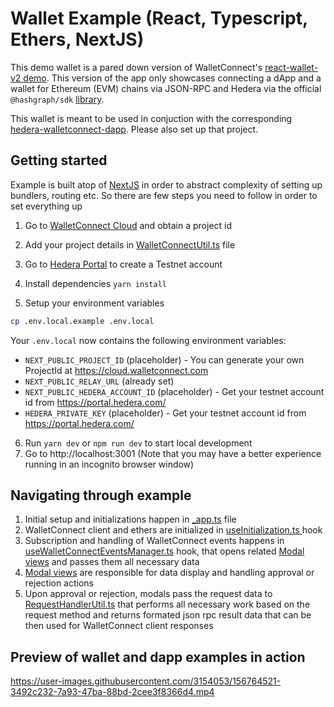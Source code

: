 # Wallet Example (React, Typescript, Ethers, NextJS)

This demo wallet is a pared down version of WalletConnect's [react-wallet-v2 demo](https://github.com/WalletConnect/web-examples/tree/main/wallets/react-wallet-v2). This version of the app only showcases connecting a dApp and a wallet for Ethereum (EVM) chains via JSON-RPC and Hedera via the official `@hashgraph/sdk` [library](https://github.com/hashgraph/hedera-sdk-js).

This wallet is meant to be used in conjuction with the corresponding [hedera-walletconnect-dapp](https://github.com/hgraph-io/hedera-walletconnect-dapp). Please also set up that project.

## Getting started

Example is built atop of [NextJS](https://nextjs.org/) in order to abstract complexity of setting up bundlers, routing etc. So there are few steps you need to follow in order to set everything up

1. Go to [WalletConnect Cloud](https://cloud.walletconnect.com/sign-in) and obtain a project id

2. Add your project details in [WalletConnectUtil.ts](https://github.com/WalletConnect/web-examples/blob/main/wallets/react-wallet-v2/src/utils/WalletConnectUtil.ts) file

3. Go to [Hedera Portal](https://portal.hedera.com/) to create a Testnet account

4. Install dependencies `yarn install`

5. Setup your environment variables

```bash
cp .env.local.example .env.local
```

Your `.env.local` now contains the following environment variables:

- `NEXT_PUBLIC_PROJECT_ID` (placeholder) - You can generate your own ProjectId at https://cloud.walletconnect.com
- `NEXT_PUBLIC_RELAY_URL` (already set)
- `NEXT_PUBLIC_HEDERA_ACCOUNT_ID` (placeholder) - Get your testnet account id from https://portal.hedera.com/
- `HEDERA_PRIVATE_KEY` (placeholder) - Get your testnet account id from https://portal.hedera.com/

6. Run `yarn dev` or `npm run dev` to start local development
7. Go to http://localhost:3001 (Note that you may have a better experience running in an incognito browser window)

## Navigating through example

1. Initial setup and initializations happen in [_app.ts](https://github.com/WalletConnect/web-examples/blob/main/wallets/react-wallet-v2/src/pages/_app.tsx) file
2. WalletConnect client and ethers are initialized in [useInitialization.ts ](https://github.com/WalletConnect/web-examples/blob/main/wallets/react-wallet-v2/src/hooks/useInitialization.ts) hook
3. Subscription and handling of WalletConnect events happens in [useWalletConnectEventsManager.ts](https://github.com/WalletConnect/web-examples/blob/main/wallets/react-wallet-v2/src/hooks/useWalletConnectEventsManager.ts) hook, that opens related [Modal views](https://github.com/WalletConnect/web-examples/tree/main/wallets/react-wallet-v2/src/views) and passes them all necessary data
4. [Modal views](https://github.com/WalletConnect/web-examples/tree/main/wallets/react-wallet-v2/src/views) are responsible for data display and handling approval or rejection actions
5. Upon approval or rejection, modals pass the request data to [RequestHandlerUtil.ts](https://github.com/WalletConnect/web-examples/blob/main/wallets/react-wallet-v2/src/utils/RequestHandlerUtil.ts) that performs all necessary work based on the request method and returns formated json rpc result data that can be then used for WalletConnect client responses

## Preview of wallet and dapp examples in action

https://user-images.githubusercontent.com/3154053/156764521-3492c232-7a93-47ba-88bd-2cee3f8366d4.mp4
